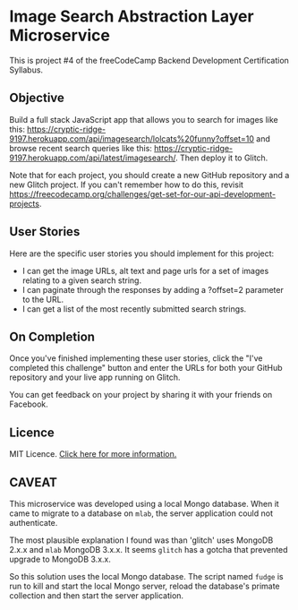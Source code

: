 # Image Search Abstraction Layer Microservice

This is project #4 of the freeCodeCamp Backend Development Certification Syllabus.

## Objective

Build a full stack JavaScript app that allows you to search for images like this: https://cryptic-ridge-9197.herokuapp.com/api/imagesearch/lolcats%20funny?offset=10 and browse recent search queries like this: https://cryptic-ridge-9197.herokuapp.com/api/latest/imagesearch/. Then deploy it to Glitch.

Note that for each project, you should create a new GitHub repository and a new Glitch project.
If you can't remember how to do this, revisit <https://freecodecamp.org/challenges/get-set-for-our-api-development-projects>.

## User Stories

Here are the specific user stories you should implement for this project:

  * I can get the image URLs, alt text and page urls for a set of images relating to a given search string.
  * I can paginate through the responses by adding a ?offset=2 parameter to the URL.
  * I can get a list of the most recently submitted search strings.

## On Completion

Once you've finished implementing these user stories, click the "I've completed this challenge" button and enter the URLs for both your GitHub repository and your live app running on Glitch.

You can get feedback on your project by sharing it with your friends on Facebook.

## Licence

MIT Licence. [Click here for more information.](LICENCE.md)

## CAVEAT

This microservice was developed using a local Mongo database.
When it came to migrate to a database on `mlab`, the server application could not authenticate.

The most plausible explanation I found was than 'glitch' uses MongoDB 2.x.x and `mlab` MongoDB 3.x.x.
It seems `glitch` has a gotcha that prevented upgrade to MongoDB 3.x.x.

So this solution uses the local Mongo database.
The script named `fudge` is run to kill and start the local Mongo server, 
reload the database's primate collection and then start the server application.
